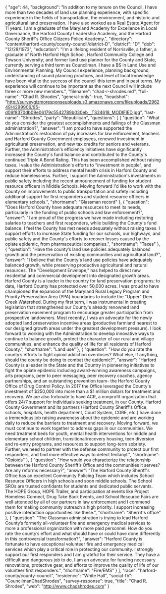 {
  "age": 44,
  "background": "In addition to my tenure on the Council, I have more than two decades of land use planning experience, with specific experience in the fields of transportation, the environment, and historic and agricultural land preservation. I have also worked as a Real Estate Agent for 11 years.  I am a graduate of the Maryland Academy for Excellence in Local Governance, the Harford County Leadership Academy, and the Harford County Sheriff's Office Citizens Police Academy.",
  "directory": "content/harford-county/county-council/district-D",
  "district": "D",
  "dob": "12/28/1973",
  "education": "I'm a lifelong resident of Norrisville, a father, a graduate of North Harford High School, Harford Community College and Towson University; and former land use planner for the County and State, currently serving a third term as Councilman. I have a BS in Land Use and Environmental Planning. My Council experience, planning background, understanding of sound planning practices, and level of local knowledge have been vital to the success of the council this term and in past terms. My experience will continue to be important as the next Council will include three or more new members.",
  "filename": "chad-r-shrodes.md",
  "full-name": "Chad R. Shrodes",
  "general-only": true,
  "headshot": "http://surveygizmoresponseuploads.s3.amazonaws.com/fileuploads/296249/4299906/95-d06f8370db09e06179c5542789b030eb__TS24618_MODIFIED.jpg",
  "last-name": "Shrodes",
  "party": "Republican",
  "questions": [
    {
      "question": "What do you consider the greatest accomplishments and failings of the Glassman administration?",
      "answer": "I am proud to have supported the Administration's restoration of pay increases for law enforcement, teachers and Harford County Government employees, renewed investment in agricultural preservation, and new tax credits for seniors and veterans. Further, the Administration's efficiency initiatives have significantly increased the County's fund balance and contributed to the County's continued Triple A Bond Rating. This has been accomplished without raising taxes. I value the Administration's efforts to \"investment in people\", and support their efforts to address mental health crisis in Harford County and reduce homelessness. Further, I support the Administration's investments in public safety including the recent announcement of funding for student resource officers in Middle Schools. Moving forward I'd like to work with the County on improvements to public transportation and safety including additional support for first responders and student resource officers in elementary schools.",
      "shortname": "Glassman record"
    },
    {
      "question": "Does Harford County have adequate resources to meet its needs, particularly in the funding of public schools and law enforcement?",
      "answer": "I am proud of the progress we have made including restoring salaries to teachers and first responders, while building the County's fund balance. I feel the County has met needs adequately without raising taxes. I support efforts to increase State funding for our schools, our highways, and public safety and the County's efforts to recover losses caused by the opiate epidemic, from pharmaceutical companies.",
      "shortname": "Taxes"
    },
    {
      "question": "Have the county’s land use policies adequately balanced growth and the preservation of existing communities and agricultural land?",
      "answer": "I believe that the County's land use policies have adequately balanced growth, while preserving productive agricultural and natural resources. The \"Development Envelope,\" has helped to direct new residential and commercial development into designated growth areas. Harford County is a leader in the country for land preservation programs; to date, Harford County has protected over 50,000 acres.  I was proud to have championed the expansion of the Maryland Rural Legacy Program and Priority Preservation Area (PPA) boundaries to include the \"Upper\" Deer Creek Watershed.  During my first term, I was instrumental in creating legislation that strengthened our County's already renowned land preservation easement program to encourage greater participation from prospective landowners.   Most recently, I was an advocate for the newly adopted land preservation incentive areas (productive farmland nearest to our designed growth areas under the greatest development pressure).  I look forward to working with the Administration to develop innovative ways to continue to balance growth, protect the character of our rural and village communities, and enhance the quality of life for all residents of Harford County.",
      "shortname": "Land use"
    },
    {
      "question": "How do you rate the county’s efforts to fight opioid addiction overdoses? What else, if anything, should the county be doing to combat the epidemic?",
      "answer": "Harford County is a leader in the State and the Country in pioneering initiatives to fight the opiate epidemic including award-winning awareness campaigns, arts programs, peer to peer messaging, peer recovery coaches, agency partnerships, and an outstanding prevention team- the Harford County Office of Drug Control Policy.  In 2017 the Office leveraged the County's investment of $250,000 into more than a $1 million dollars for treatment and recovery. We are also fortunate to have ACR, a nonprofit organization that offers 24/7 support for individuals seeking treatment, in our County. Harford County Government and its partners (Harford County Sheriff's Office, schools, hospitals, health department, Court System, CORE, etc.) have done a tremendous job raising awareness about the epidemic and are working daily to reduce the barriers to treatment and recovery. Moving forward, we must continue to work together to address gaps in our communities. We need treatment beds for youth, mental health interventions for middle and elementary school children, transitional/recovery housing, teen diversion and re-entry programs, and resources to support long-term sobriety. Further, we need to partner with the defense community to protect our first responders, and find more effective ways to detect fentanyl.",
      "shortname": "Opioids"
    },
    {
      "question": "How would you characterize the relationship between the Harford County Sheriff’s Office and the communities it serves? Are any reforms necessary?",
      "answer": "The Harford County Sheriff's Office has an excellent Community Policing Team which includes School Resource Officers in high schools and soon middle schools. The School SROs are trusted confidants for students and dedicated public servants. The HOPE Group, HOPE Trailer, and participation at events like Project Homeless Connect, Drug Take Back Events, and School Resource Fairs are well attended by all of our partners in law enforcement and I commend them for making community outreach a high priority. I support increasing positive interaction opportunities like these.",
      "shortname": "Sherrif's office"
    },
    {
      "question": "The Glassman administration is trying to lead Harford County’s formerly all-volunteer fire and emergency medical services to more a professional organization with more paid personnel. How do you rate the county’s effort and what should have or could have done differently in this controversial transformation?",
      "answer": "Harford County is fortunate to have exceptional volunteer fire and emergency medical services which play a critical role in protecting our community. I strongly support our first responders and I am grateful for their service. They have a difficult and dangerous job to do. I am an advocate for funding necessary renovations, protective gear, and efforts to improve the quality of life of our volunteer first responders.",
      "shortname": "Fire/EMS"
    }
  ],
  "race": "harford-county/county-council",
  "residence": "White Hall",
  "social-fb": "CouncilmanChadShrodes",
  "survey-response": true,
  "title": "Chad R. Shrodes",
  "web": "http://www.chadshrodes.com"
}
